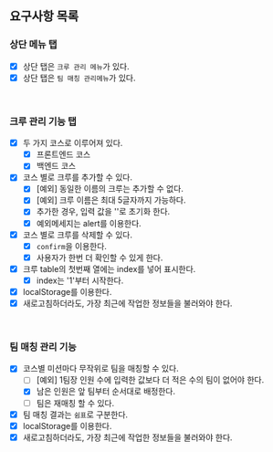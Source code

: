 ## 요구사항 목록


### 상단 메뉴 탭
- [x] 상단 탭은 `크루 관리 메뉴`가 있다.
- [x] 상단 탭은 `팀 매칭 관리메뉴`가 있다.
<br/>

### 크루 관리 기능 탭
- [x] 두 가지 코스로 이루어져 있다. 
  - [x] 프론트엔드 코스 
  - [x] 백엔드 코스
- [x] 코스 별로 크루를 추가할 수 있다. 
  - [x] [예외] 동일한 이름의 크루는 추가할 수 없다.
  - [x] [예외] 크루 이름은 최대 5글자까지 가능하다.
  - [x] 추가한 경우, 입력 값을 ''로 초기화 한다.
  - [x] 예외메세지는 alert를 이용한다.
- [x] 코스 별로 크루를 삭제할 수 있다.
  - [x] `confirm`을 이용한다.
  - [x] 사용자가 한번 더 확인할 수 있게 한다. 
- [x] 크루 table의 첫번째 열에는 index를 넣어 표시한다. 
  - [x] index는 '1'부터 시작한다.
- [x] localStorage를 이용한다.
- [x] 새로고침하더라도, 가장 최근에 작업한 정보들을 불러와야 한다.
<br/>

### 팀 매칭 관리 기능
- [x] 코스별 미션마다 무작위로 팀을 매칭할 수 있다.
  - [ ] [예외] 1팀장 인원 수에 입력한 값보다 더 적은 수의 팀이 없어야 한다.
  - [x] 남은 인원은 앞 팀부터 순서대로 배정한다.
  - [ ] 팀은 재매칭 할 수 있다.
- [x] 팀 매칭 결과는 `쉼표`로 구분한다.
- [x] localStorage를 이용한다.
- [x] 새로고침하더라도, 가장 최근에 작업한 정보들을 불러와야 한다.
<br/>
